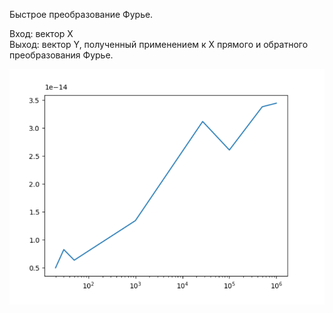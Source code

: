 Быстрое преобразование Фурье.  

Вход: вектор X  
Выход: вектор Y, полученный применением к X прямого и обратного преобразования Фурье.  

  
![Бесконечная норма разности входного и выходного векторов в зависимости от их длины](figure.png)
